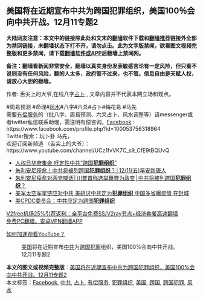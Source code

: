  <h2>美国将在近期宣布中共为跨国犯罪组织，美国100％会向中共开战。12月11专题2</h2> <p class="notice"><b>大陆网友注意：本文中的链接除此处和文末的<a href="https://github.com/bannedbook/fanqiang" >翻墙</a>软件下载和<a href="https://github.com/killgcd/justmysocks/blob/master/README.md">翻墙推荐</a>链接外全部为禁网链接，未翻墙状态下打不开，请勿点击。此为文字版禁闻，欲看图文视频完整版和更多禁闻，请下载<a href="https://github.com/bannedbook/fanqiang">翻墙软件或APP</a>后翻墙上禁闻网。</p><p>备注：翻墙看新闻非常安全，翻墙以真实身份发表敏感言论有一定风险，但只看不说则没有任何风险，翻的人太多，政府管不过来，也不管。信息自由是天赋人权，请放心大胆的翻墙。</b></p>  <div class="entry"> <p>作者: 舌尖上的大爷,在线八字<a href="https://www.bannedbook.org/bnews/tag/%e5%8d%a0%e5%8d%9c/" class="st_tag internal_tag" rel="tag" title="标签 占卜 下的日志">占卜</a> , 文章内容并不代表本网立场和观点。</p> <figure></figure> <p>#周易预测 #命理#<a href="https://www.bannedbook.org/bnews/tag/%e9%a3%8e%e6%b0%b4/" class="st_tag internal_tag" rel="tag" title="标签 风水 下的日志">风水</a>#八字#六爻#占卜#梅花易 #马先<br /> 需要<a href="https://www.bannedbook.org/bnews/tag/%E6%9C%89%E5%81%BF%E6%9C%8D%E5%8A%A1/" class="st_tag internal_tag" rel="tag" title="标签 有偿服务 下的日志">有偿服务</a>的（批八字、周易预测、六爻占卜、风水调整等）请messenger或者twitter私信联系助理，需注明有偿咨询。<a href="https://www.bannedbook.org/bnews/tag/facebook/" class="st_tag internal_tag" rel="tag" title="标签 Facebook 下的日志">Facebook</a> : https://www.facebook.com/profile.php?id=100053756318964<br /> Twitter搜索：玩卜卦  马先，<br /> 欢迎订阅新频道 （舌尖上的大爷）：https://www.youtube.com/channel/UCz1fvVK7C_s9_CfE9tBQUvQ</p>  <ul class='op-related-articles' title='相关阅读'> <li><a href='https://www.bannedbook.org/bnews/bannedvideo/20201211/1445686.html' target='_blank'>人权日华府集会  吁定性中共“跨国<b>犯罪组织</b>”</a></li> <li><a href='https://www.bannedbook.org/bnews/taiwannews/20201211/1445609.html' target='_blank'>朱利安尼痊愈！中共将被列跨国<b>犯罪组织</b>？│12/11(五)早安新唐人</a></li> <li><a href='https://www.bannedbook.org/bnews/bannedvideo/20201211/1445608.html' target='_blank'>朱利安尼痊愈对两党喊话│川普首称选举舞弊为政变│中共将被列跨国<b>犯罪组织</b>？</a></li> <li><a href='https://www.bannedbook.org/bnews/cbnews/20201123/1435364.html' target='_blank'>美军太空军星链应对中共 美研讨中共定为<b>犯罪组织</b> 中国多省曝疫情 在封城</a></li> <li><a href='https://www.bannedbook.org/bnews/cbnews/20201122/1435003.html' target='_blank'>美CPDC委员会：中共应定为跨国<b>犯罪组织</b></a></li> </ul> <p class="texttj"> <a href="https://www.bannedbook.org/forum23/topic22702.html" target="_blank">V2free机场25%引荐返利：全平台免费SS/V2ray节点+经济套餐高速翻墙</a><br/> <a href="https://github.com/bannedbook/fanqiang/wiki/%E7%A6%81%E9%97%BB%E7%BD%91%E5%AE%89%E5%8D%93%E7%BF%BB%E5%A2%99%E6%96%B0%E9%97%BBAPP" target="_blank">免费PC翻墙、安卓VPN翻墙APP</a></p><p><a href='https://www.bannedbook.org/bnews/topimagenews/20180409/925596.html' target='_blank'>如何加速观看YouTube？ </a></p> <figure class='op-interactive'><figcaption><a href="https://www.bannedbook.org/bnews/tag/%e7%be%8e%e5%9b%bd/" class="st_tag internal_tag" rel="tag" title="标签 美国 下的日志">美国</a>将在近期宣布<a href="https://www.bannedbook.org/bnews/tag/%e4%b8%ad%e5%85%b1/" class="st_tag internal_tag" rel="tag" title="标签 中共 下的日志">中共</a>为<a href="https://www.bannedbook.org/bnews/tag/%E8%B7%A8%E5%9B%BD%E7%8A%AF%E7%BD%AA/" class="st_tag internal_tag" rel="tag" title="标签 跨国犯罪 下的日志">跨国犯罪</a>组织，美国100%会向中共开战。12月11专题2</figcaption></figure> </p> <a name='sharetosocial'></a>       <div><b>本文的图文或视频完整版</b>：<a href='https://www.bannedbook.org/bnews/bannedvideo/20201211/1445732.html'>美国将在近期宣布中共为跨国犯罪组织，美国100%会向中共开战。12月11专题2</a></div>  </div><!--END ENTRY--> <div class="postfooter"> <div>本文标签：<a href="https://www.bannedbook.org/bnews/tag/facebook/" rel="tag">Facebook</a>, <a href="https://www.bannedbook.org/bnews/tag/%e4%b8%ad%e5%85%b1/" rel="tag">中共</a>, <a href="https://www.bannedbook.org/bnews/tag/%e5%8d%a0%e5%8d%9c/" rel="tag">占卜</a>, <a href="https://www.bannedbook.org/bnews/tag/%E6%9C%89%E5%81%BF%E6%9C%8D%E5%8A%A1/" rel="tag">有偿服务</a>, <a href="https://www.bannedbook.org/bnews/tag/%E7%8A%AF%E7%BD%AA%E7%BB%84%E7%BB%87/" rel="tag">犯罪组织</a>, <a href="https://www.bannedbook.org/bnews/tag/%e7%be%8e%e5%9b%bd/" rel="tag">美国</a>, <a href="https://www.bannedbook.org/bnews/tag/%E8%B7%A8%E5%9B%BD/" rel="tag">跨国</a>, <a href="https://www.bannedbook.org/bnews/tag/%E8%B7%A8%E5%9B%BD%E7%8A%AF%E7%BD%AA/" rel="tag">跨国犯罪</a>, <a href="https://www.bannedbook.org/bnews/tag/%e9%a3%8e%e6%b0%b4/" rel="tag">风水</a></div>  </div><!--END POSTFOOTER--> 